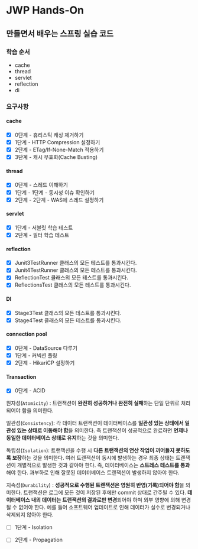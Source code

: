 # JWP Hands-On

## 만들면서 배우는 스프링 실습 코드

### 학습 순서
- cache
- thread
- servlet
- reflection
- di

### 요구사항

#### cache

- [x] 0단계 - 휴리스틱 캐싱 제거하기
- [x] 1단계 - HTTP Compression 설정하기
- [x] 2단계 - ETag/If-None-Match 적용하기
- [x] 3단계 - 캐시 무효화(Cache Busting)

#### thread

- [x] 0단계 - 스레드 이해하기
- [x] 1단계 - 1단계 - 동시성 이슈 확인하기
- [x] 2단계 - 2단계 - WAS에 스레드 설정하기

#### servlet

- [x] 1단계 - 서블릿 학습 테스트
- [x] 2단계 - 필터 학습 테스트

#### reflection

- [x] Junit3TestRunner 클래스의 모든 테스트를 통과시킨다.
- [x] Junit4TestRunner 클래스의 모든 테스트를 통과시킨다.
- [x] ReflectionTest 클래스의 모든 테스트를 통과시킨다.
- [x] ReflectionsTest 클래스의 모든 테스트를 통과시킨다.

#### DI

- [x] Stage3Test 클래스의 모든 테스트를 통과시킨다.
- [x] Stage4Test 클래스의 모든 테스트를 통과시킨다.

#### connection pool

- [x] 0단계 - DataSource 다루기
- [x] 1단계 - 커넥션 풀링
- [x] 2단계 - HikariCP 설정하기

#### Transaction

- [x] 0단계 - ACID

원자성(`Atomicity`) :
트랜잭션이 **완전히 성공하거나 완전히 실패**하는 단일 단위로 처리되어야 함을 의미한다.

일관성(`Consistency`): 각 데이터 트랜잭션이 데이터베이스를 **일관성 있는 상태에서 일관성 있는 상태로 이동해야 함**을 의미한다. 즉 트랜잭션이 성공적으로 완료하면 **언제나 동일한 데이터베이스 상태로 유지**하는 것을 의미한다.

독립성(`Isolation`): 트랜잭션을 수행 시 **다른 트랜잭션의 연산 작업이 끼어들지 못하도록 보장**하는 것을 의미한다. 여러 트랜잭션이 동시에 발생하는 경우 최종 상태는 트랜잭션이 개별적으로 발생한 것과 같아야 한다. 즉, 데이터베이스는 **스트레스 테스트를 통과**해야 한다. 과부하로 인해 잘못된 데이터베이스 트랜잭션이 발생하지 않아야 한다.

지속성(`Durability`) : **성공적으로 수행된 트랜잭션은 영원히 반영(기록)되어야 함**을 의미한다. 트랜잭션은 로그에 모든 것이 저장된 후에만 commit 상태로 간주될 수 있다. **데이터베이스 내의 데이터는 트랜잭션의 결과로만 변경**되어야 하며 외부 영향에 의해 변경될 수 없어야 한다. 예를 들어 소프트웨어 업데이트로 인해 데이터가 실수로 변경되거나 삭제되지 않아야 한다.

- [ ] 1단계 - Isolation

- [ ] 2단계 - Propagation
